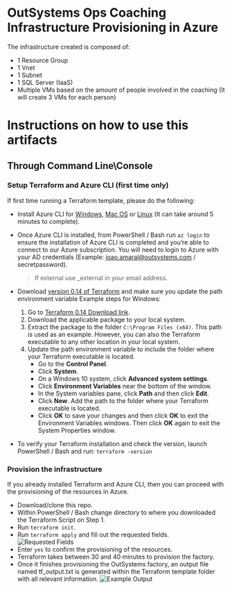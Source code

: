 # OutSystems Ops Coaching Infrastructure Provisioning in Azure

The infrastructure created is composed of:
* 1 Resource Group 
* 1 Vnet 
* 1 Subnet 
* 1 SQL Server (IaaS)
* Multiple VMs based on the amount of people involved in the coaching (It will create 3 VMs for each person)



# Instructions on how to use this artifacts
## Through Command Line\Console
### Setup Terraform and Azure CLI (first time only)

If first time running a Terraform template, please do the following:

* Install Azure CLI for [Windows](https://docs.microsoft.com/en-us/cli/azure/install-azure-cli-windows?view=azure-cli-latest&tabs=azure-cli), [Mac OS](https://docs.microsoft.com/en-us/cli/azure/install-azure-cli-macos?view=azure-cli-latest) or [Linux](https://docs.microsoft.com/en-us/cli/azure/install-azure-cli?view=azure-cli-latest) (It can take around 5 minutes to complete).
* Once Azure CLI is installed, from PowerShell / Bash run `az login` to ensure the installation of Azure CLI is completed and you’re able to connect to our Azure subscription. You will need to login to Azure with your AD credentials (Example: joao.amaral@outsystems.com / secretpassword).
    > If external use _external in your email address.

* Download [version 0.14 of Terraform](https://releases.hashicorp.com/terraform/0.14.2/) and make sure you update the path environment variable
    Example steps for Windows:
    1. Go to [Terraform 0.14 Download link](https://releases.hashicorp.com/terraform/0.14.2/).
    2. Download the applicable package to your local system.
    3. Extract the package to the folder `C:\Program Files (x64)`. This path is used as an example. However, you can also the Terraform executable to any other location in your local system.
    4. Update the path environment variable to include the folder where your Terraform executable is located.
        * Go to the __Control Panel__.
        * Click __System__.
        * On a Windows 10 system, click __Advanced system settings__.
        * Click __Environment Variables__ near the bottom of the window.
        * In the System variables pane, click __Path__ and then click __Edit__.
        * Click __New__. Add the path to the folder where your Terraform executable is located.
        * Click __OK__ to save your changes and then click __OK__ to exit the Environment Variables windows. Then click __OK__ again to exit the System Properties window.

* To verify your Terraform installation and check the version, launch PowerShell / Bash and run: `terraform -version`

### Provision the infrastructure

If you already installed Terraform and Azure CLI, then you can proceed with the provisioning of the resources in Azure.

* Download/clone this repo.
* Within PowerShell / Bash change directory to where you downloaded the Terraform Script on Step 1.
* Run `terraform init`.
* Run `terraform apply` and fill out the requested fields.
![Requested Fields](terraform/docs/requested-fields.png "Requested Fields")
* Enter `yes` to confirm the provisioning of the resources.
* Terraform takes between 30 and 40 minutes to provision the factory.
* Once it finishes provisioning the OutSystems factory, an output file named tf_output.txt is generated within the Terraform template folder with all relevant information.
![Example Output](terraform/docs/example-output.png "Example Output")
